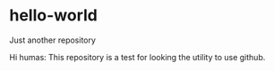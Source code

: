 # hello-world
Just another repository


Hi humas:
This repository is a test for looking the utility to use github.
